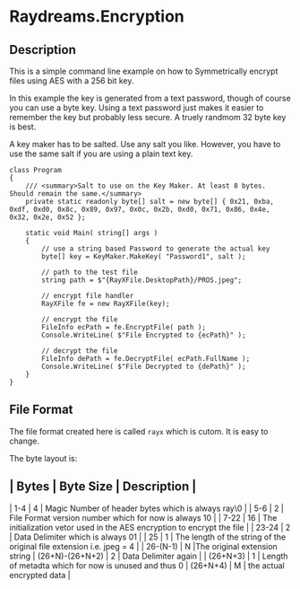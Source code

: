 # Raydreams.Encryption

## Description

This is a simple command line example on how to Symmetrically encrypt files using AES with a 256 bit key.

In this example the key is generated from a text password, though of course you can use a byte key. Using a text password just makes it easier to remember the key but probably less secure. A truely randmom 32 byte key is best.

A key maker has to be salted. Use any salt you like. However, you have to use the same salt if you are using a plain text key.


```
class Program
{
    /// <summary>Salt to use on the Key Maker. At least 8 bytes. Should remain the same.</summary>
    private static readonly byte[] salt = new byte[] { 0x21, 0xba, 0xdf, 0xd0, 0x8c, 0x89, 0x97, 0x0c, 0x2b, 0xd0, 0x71, 0x86, 0x4e, 0x32, 0x2e, 0x52 };

    static void Main( string[] args )
    {
        // use a string based Password to generate the actual key
        byte[] key = KeyMaker.MakeKey( "Password1", salt );

        // path to the test file
        string path = $"{RayXFile.DesktopPath}/PROS.jpeg";

        // encrypt file handler
        RayXFile fe = new RayXFile(key);

        // encrypt the file
        FileInfo ecPath = fe.EncryptFile( path );
        Console.WriteLine( $"File Encrypted to {ecPath}" );

        // decrypt the file
        FileInfo dePath = fe.DecryptFile( ecPath.FullName );
        Console.WriteLine( $"File Decrypted to {dePath}" );
    }
}

```

## File Format

The file format created here is called `rayx` which is cutom. It is easy to change.

The byte layout is:

| Bytes | Byte Size | Description |
---------------------------------------
| 1-4 | 4 | Magic Number of header bytes which is always ray\0 |
| 5-6 | 2 | File Format version number which for now is always 10 |
| 7-22 | 16 | The initialization vetor used in the AES encryption to encrypt the file |
| 23-24 | 2 | Data Delimiter which is always 01 |
| 25 | 1 | The length of the string of the original file extension i.e. jpeg = 4 |
| 26-(N-1) | N |The original extension string
| (26+N)-(26+N+2) | 2 | Data Delimiter again |
| (26+N+3) | 1 | Length of metadta which for now is unused and thus 0
| (26+N+4) | M | the actual encrypted data |

